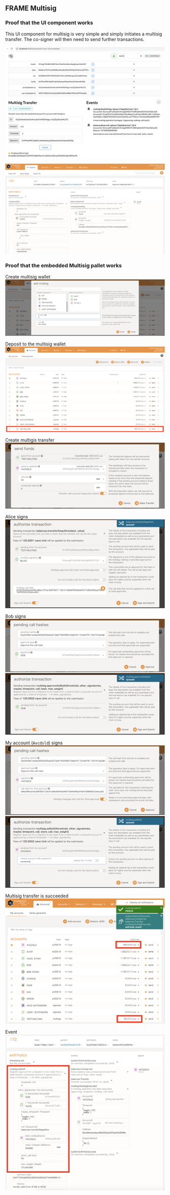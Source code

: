 ## FRAME Multisig

### Proof that the UI component works
This UI component for multisig is very simple and simply initiates a multisig transfer. The co-signer will then need to send further transactions.

![](./proof_ui_work/1_create_multisig_transfer.png)

![](./proof_ui_work/2_event.png)


### Proof that the embedded Multisig pallet works

Create multisig wallet
![](./proof_multisig_work/1_create_multisig_wallet.png)

Deposit to the multisig wallet
![](./proof_multisig_work/2_multisig_wallet_balance.png)

Create multigis transfer
![](./proof_multisig_work/3_make_multisig_transfer.png)

Alice signs
![](./proof_multisig_work/4_alice_sign_submit.png)

Bob signs
![](./proof_multisig_work/5_bob_sign.png)
![](./proof_multisig_work/6_bob_sign_submit.png)

My account (`Avcdsld`) signs
![](./proof_multisig_work/7_avcdsld_sign.png)
![](./proof_multisig_work/8_avcdsld_sign_submit.png)

Multisig transfer is succeeded
![](./proof_multisig_work/9_multisig_transfer_completed.png)

Event
![](./proof_multisig_work/10_event.png)
